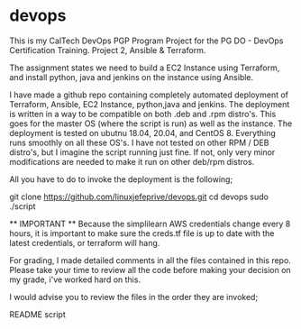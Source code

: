 # devops
This is my CalTech DevOps PGP Program Project for the PG DO - DevOps Certification Training. Project 2, Ansible & Terraform. 

The assignment states we need to build a EC2 Instance using Terraform, and install python, java and jenkins on the instance using Ansible. 

I have made a github repo containing completely automated deployment of Terraform, Ansible, EC2 Instance, python,java and jenkins. 
The deployment is written in a way to be compatible on both .deb and .rpm distro's. This goes for the master OS (where the script is run) as well as the instance. 
The deployment is tested on ubutnu 18.04, 20.04, and CentOS 8. Everything runs smoothly on all these OS's. I have not tested on other RPM / DEB distro's, but I imagine the script running just fine. 
If not, only very minor modifications are needed to make it run on other deb/rpm distros.


All you have to do to invoke the deployment is the following;

git clone https://github.com/linuxjefeprive/devops.git
cd devops
sudo ./script 

** IMPORTANT ** 
Because the simplilearn AWS credentials change every 8 hours, it is important to make sure the creds.tf file is up to date with the latest credentials, or terraform will hang. 


For grading, I made detailed comments in all the files contained in this repo. Please take your time to review all the code before making your decision on my grade, i've worked hard on this. 

I would advise you to review the files in the order they are invoked; 

README
script



